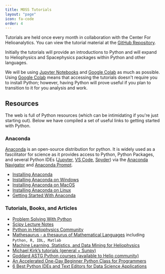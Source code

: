 ```yaml
---
title: MOSS Tutorials
layout: "page"
icon: fa-code
order: 4
---
```



Tutorials are held once every month in collaboration with the Center For Helioanalytics. You can view the tutorial material at the [GitHub Repository](https://github.com/HelioAnalytics/MOSS_python).

Initially the tutorials will provide an introductions to Python and will expand to Heliophysics and Spacephysics packages within Python and other languages. 

We will be using [Jupyter Notebooks](https://jupyter.org/) and [Google Colab](https://colab.research.google.com/) as much as possible. Using [Google Colab](https://colab.research.google.com/) means that accessing the tutorials doesn't require you to install Python; however, having Python will prove useful if you plan to transition to it for you analysis and work. 

<h2>Resources</h2>

The web is full of Python resources (which can be intimidating if you're just starting out). Below we have compiled a set of useful links to getting started with Python. 

<h3>Anaconda</h3>

[Anaconda](https://www.anaconda.com/) is an open-source distribution for python. It is widely used as a fascilitator for science as it provides access to Python, Python Packages, and several Python IDEs ([Jupyter](https://jupyter.org/), [VS Code](https://code.visualstudio.com/), [Spyder](https://www.spyder-ide.org/)) via the [Anaconda Navigator](https://www.anaconda.com/) and [Anaconda Prompt](https://docs.conda.io/projects/conda/en/latest/user-guide/getting-started.html#starting-conda).

- [Installing Anaconda](https://docs.anaconda.com/anaconda/install/)
- [Installing Anaconda on Windows](https://medium.com/@GalarnykMichael/install-python-anaconda-on-windows-2020-f8e188f9a63d)
- [Installing Anaconda on MacOS](https://problemsolvingwithpython.com/01-Orientation/01.04-Installing-Anaconda-on-MacOS/)
- [Installing Anaconda on Linux](https://problemsolvingwithpython.com/01-Orientation/01.05-Installing-Anaconda-on-Linux/)
- [Getting Started With Anaconda](https://docs.anaconda.com/anaconda/user-guide/getting-started/)

<h3>Tutorials, Books, and Articles</h3> 

- [Problem Solving With Python](https://problemsolvingwithpython.com/)
- [Scipy Lecture Notes](http://scipy-lectures.org/)
- [Python in Heliophysics Community](https://heliopython.org/)
- [Mathesaurus - a thesaurus of Mathematical Languages](http://mathesaurus.sourceforge.net/) including ```Python, R, IDL, Matlab```
- [Machine Learning, Statistics, and Data Mining for Heliophysics](https://helioml.org/Introduction/title.html)
- [Michael Kirk’s tutorials (general + Sunpy)](https://github.com/MSKirk/tutorials)
- [Goddard ASTG Python courses (available to Helio community)](https://github.com/astg606/py_courses)
- [An Accelerated One-Day Beginner Python Class for Programmers](https://astg606.github.io/py_courses/one_day_beginner/)
- [6 Best Python IDEs and Text Editors for Data Science Applications](https://medium.com/towards-data-science/6-best-python-ides-and-text-editors-for-data-science-applications-6986c4522e61)



